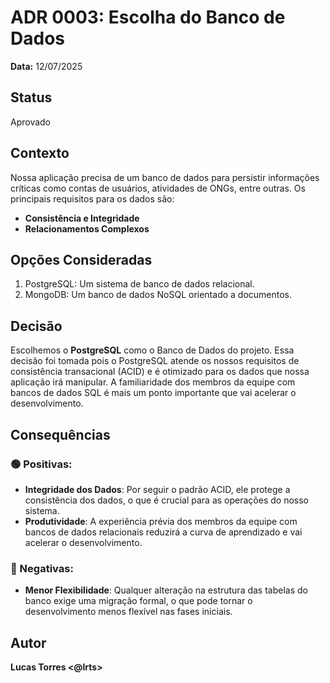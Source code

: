 # ADR 0003: Escolha do Banco de Dados

**Data:** 12/07/2025

## Status
Aprovado

## Contexto  
Nossa aplicação precisa de um banco de dados para persistir informações críticas como contas de usuários, atividades de ONGs, entre outras. Os principais requisitos para os dados são:
- **Consistência e Integridade**
- **Relacionamentos Complexos**

## Opções Consideradas  
1. PostgreSQL: Um sistema de banco de dados relacional.
2. MongoDB: Um banco de dados NoSQL orientado a documentos.
   
## Decisão
Escolhemos o **PostgreSQL** como o Banco de Dados do projeto. Essa decisão foi tomada pois o PostgreSQL atende os nossos requisitos de consistência transacional (ACID) e é otimizado para os dados que nossa aplicação irá manipular. A familiaridade dos membros da equipe com bancos de dados SQL é mais um ponto importante que vai acelerar o desenvolvimento.

## Consequências  
### 🟢 Positivas:
- **Integridade dos Dados**: Por seguir o padrão ACID, ele protege a consistência dos dados, o que é crucial para as operações do nosso sistema.
- **Produtividade**: A experiência prévia dos membros da equipe com bancos de dados relacionais reduzirá a curva de aprendizado e vai acelerar o desenvolvimento.
  
### 🔴 Negativas:
- **Menor Flexibilidade**: Qualquer alteração na estrutura das tabelas do banco exige uma migração formal, o que pode tornar o desenvolvimento menos flexível nas fases iniciais.

## Autor  
**Lucas Torres <@lrts>**
